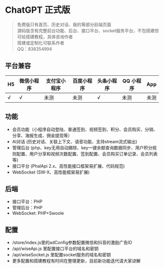 # ChatGPT 正式版

> 免费版只有首页、历史对话、我的等部分前端页面  
> 源码版含有完整前台功能、后台、接口平台、socket服务平台，不包搭建但可给搭建教程，具体咨询作者  
> 搭建或定制化可联系作者  
> QQ：838354994  

## 平台兼容

| H5  | 微信小程序 | 支付宝小程序 | 百度小程序 | 头条小程序 | QQ 小程序 | App |
| --- | ---------- | ------------ | ---------- | ---------- | --------- | --- |
| √   | √          | 未测            | 未测       | √          | 未测         | 未测   |

## 功能
- 会员功能（小程序自动登陆、普通签到、视频签到、积分、会员购买、分销、分享、海报生成、佣金提现等）
- AI对话 (历史对话、关联上下文、语音功能、支持stream流式输出)
- 管理后台 (php、key无用自动踢除、key一键余额查询数据同步、用户积分规则配置、用户分享和视频次数配置、签到配置、会员购买订单记录、会员列表等)
- 接口平台 (PhalApi 2.x、高性能接口框架易扩展、代码规范)
- WebSocket (SW-X、高性能框架易扩展)

## 后端
- 接口平台：PHP
- 管理后台：PHP
- WebSocket: PHP+Swoole

## 配置
- /store/index.js里的adConfig参数配置微信和抖音的激励广告ID
- /api/wiseApi.js 里配置接口平台的域名和密钥
- /api/wiseSocket.js 里配置socket服务的域名和密钥
- 更多配置和搭建教程有时间在整理更新，目前新功能迭代请大家谅解
